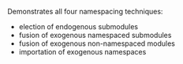 Demonstrates all four namespacing techniques:

* election of endogenous submodules
* fusion of exogenous namespaced submodules
* fusion of exogenous non-namespaced modules
* importation of exogenous namespaces
